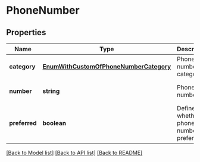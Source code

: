
# PhoneNumber

## Properties
Name | Type | Description | Notes
------------ | ------------- | ------------- | -------------
**category** | [**EnumWithCustomOfPhoneNumberCategory**](EnumWithCustomOfPhoneNumberCategory.md) | Phone number category.              | [optional] [default to undefined]
**number** | **string** | Phone number.              | [optional] [default to undefined]
**preferred** | **boolean** | Defines whether phone number is preferred.              | [default to undefined]



[[Back to Model list]](README.md#documentation-for-models) [[Back to API list]](README.md#documentation-for-api-endpoints) [[Back to README]](README.md)
